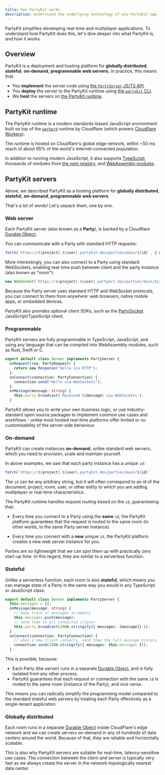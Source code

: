 ```yaml
---
title: How PartyKit works
description: Understand the underlying technology of any PartyKit app
---
```


PartyKit simplifies developing real-time and multiplayer applications. To understand how PartyKit does this, let's dive deeper into what PartyKit is, and how it works.

## Overview

PartyKit is a deployment and hosting platform for **globally distributed**, **stateful**, **on-demand**, **programmable** **web servers**. In practice, this means that:

- You **implement** the server code using [the `PartyServer` JS/TS API](/reference/partyserver-api).
- You **deploy** the server to the PartyKit runtime using [the `partykit` CLI](/reference/partykit-cli).
- We **host** the servers on [the PartyKit runtime](#partykit-runtime).

## PartyKit runtime

The PartyKit runtime is a modern standards-based JavaScript environment built on top of the [`workerd`](https://github.com/cloudflare/workerd) runtime by Cloudflare (which powers [Cloudflare Workers](https://workers.cloudflare.com/)).

The runtime is hosted on Cloudflare's global edge network, within ~50 ms reach of about 95% of the world's Internet-connected population.

In addition to running modern JavaScript, it also supports [TypeScript](https://www.typescriptlang.org/), thousands of modules from [the npm registry](https://www.npmjs.com/), and [WebAssembly modules](https://webassembly.org/).

## PartyKit servers

Above, we described PartyKit as a hosting platform for  **globally distributed**, **stateful**, **on-demand**, **programmable** **web servers**.

That's a lot of words! Let's unpack them, one by one.

### Web server

Each PartyKit server (also known as a **Party**), is backed by a Cloudflare [Durable Object](/glossary/#durable-object).

You can communicate with a Party with standard HTTP requests:
```ts
fetch(`https://${project}.${user}.partykit.dev/parties/main/${id}`, { method: "GET"});
```

More interestingly, you can also connect to a Party using standard WebSockets, enabling real-time push between client and the party instance (also known as "room"):

```ts
new WebSocket(`https://${project}.${user}.partykit.dev/parties/main/${id}`)
```

Because the Party server uses standard HTTP and WebSocket protocols, you can connect to them from anywhere: web browsers, native mobile apps, or embedded devices. 

PartyKit also provides optional client SDKs, such as the [PartySocket](/reference/partysocket-api/) JavaScript/TypeScript client.

### Programmable

PartyKit servers are fully programmable in TypeScript, JavaScript, and using any language that can be compiled into WebAssembly modules, such as Rust, Swift or C.

```ts
export default class Server implements PartyServer {
  onRequest(req: PartyRequest) {
    return new Response("Hello via HTTP");
  },
  onConnect(connection: PartyConnection) {
    connection.send("Hello via WebSockets");
  },
  onMessage(message: string) {
    this.party.broadcast(`Received ${message} via WebSockets`);
  }
```

PartyKit allows you to write your own business logic, or use industry-standard open source packages to implement common use cases and workflows - unlike most hosted real-time platforms offer limited or no customisability of the server-side behaviour.

### On-demand

PartyKit can create instances **on-demand**, unlike standard web servers, which you need to provision, scale and maintain yourself.

In above examples, we saw that each party instance has a unique `id`:

```ts
fetch(`https://${project}.${user}.partykit.dev/parties/main/${id}`
```

The `id` can be any arbitrary string, but it will often correspond to an id of the document, project, room, user, or other entity to which you are adding multiplayer or real-time characteristics.

The PartyKit runtime handles request routing based on the `id`, guaranteeing that:

- Every time you connect to a Party using the **same** `id`, the PartyKit platform guarantees that the request is routed to the same room (in other words, to the same Party server instance).

- Every time you connect with a **new** unique `id`, the PartyKit platform creates a new web server instance for you.

Parties are so lightweight that we can spin them up with practically zero start-up time. In this regard, they are similar to a serverless function.

### Stateful

Unlike a serverless function, each room is also **stateful**, which means you can manage state of a Party in the same way you would in any TypeScript or JavaScript class:

```ts
export default class Server implements PartyServer {
  this.messages = [];
  onMessage(message: string) {
    // keep track of messages in-memory
    this.messages.push(message);
    // send them to all connected clients
    this.party.broadcast(JSON.stringify({ messages: [message]} ));
  }
  onConnect(connection: PartyConnection) {
    // when a new client connects, send them the full message history
    connection.send(JSON.stringify({ messages: this.messages }));
  }
```

This is possible, because:

- Each Party (the server) runs in a separate [Durable Object](/glossary/#durable-object), and is fully isolated from any other process.
- PartyKit guarantees that each request or connection with the same `id` is routed to the same room (instance of the Party), and vice versa.

This means you can radically simplify the programming model compared to the standard stateful web servers by treating each Party effectively as a single-tenant application.

### Globally distributed

Each room runs in a separate [Durable Object](/glossary/#durable-object) inside CloudFlare's edge network and we can create servers on-demand in any of hundreds of data centers around the world. Because of that, they are reliable and horizontally scalable.

This is also why PartyKit servers are suitable for real-time, latency-sensitive use cases. The connection between the client and server is typically very fast as we always create the server in the network-topologically nearest data center.